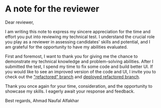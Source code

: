 # A note for the reviewer

Dear reviewer,

I am writing this note to express my sincere appreciation for the time and effort you put into reviewing my technical test. I understand the crucial role you play as a reviewer in assessing candidates' skills and potential, and I am grateful for the opportunity to have my abilities evaluated.

First and foremost, I want to thank you for giving me the chance to demonstrate my technical knowledge and problem-solving abilities. After I submitted the test, I spend my time to fix some code and build better UI. If you would like to see an improved version of the code and UI, I invite you to check out the ["refactored" branch](https://github.com/naufalfakhar/anime-collection/tree/refactored) and [deployed refactored branch](https://anime-collection-git-refactored-naufalfakhar.vercel.app/).

Thank you once again for your time, consideration, and the opportunity to showcase my skills. I eagerly await your response and feedback.

Best regards, Ahmad Naufal Alfakhar
